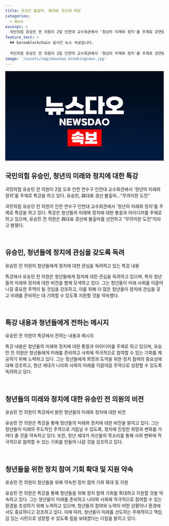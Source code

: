 ```yaml
---
title: 유승민 불출마, 與대표 경선에 파장
categories:
  - News
excerpt: >
  국민의힘 유승민 전 의원이 2일 인천대 교수회관에서 '청년의 미래와 정치'를 주제로 강연을 했다. 그는 與대표 경선에 불출마를 선언하며 해당 도전을 "무의미한" 것으로 언급했다.
feature_text: >
  ## koreablockchain 실시간 뉴스 속보입니다.

  국민의힘 유승민 전 의원이 2일 인천대 교수회관에서 '청년의 미래와 정치'를 주제로 강연을 했다. 그는 與대표 경선에 불출마를 선언하며 해당 도전을 "무의미한" 것으로 언급했다.
image: '/assets/img/newsdao_breakingnews.jpg'
---
```


<p><img src="/assets/img/newsdao_breakingnews.jpg" alt="koreablockchain 속보" /></p>

<h2 data-ke-size="size26">국민의힘 유승민, 청년의 미래와 정치에 대한 특강</h2>

<p data-ke-size="size16">국민의힘 유승민 전 의원이 2일 오후 인천 연수구 인천대 교수회관에서 '청년의 미래와 정치'를 주제로 특강을 하고 있다.  유승민, 與대표 경선 불출마…“무의미한 도전”</p>

<p>국민의힘 유승민 전 의원이 인천 연수구 인천대 교수회관에서 '청년의 미래와 정치'를 주제로 특강을 하고 있다. 특강은 청년들의 미래와 정치에 대한 통찰과 아이디어를 주제로 하고 있으며, 유승민 전 의원은 與대표 경선에 불출마를 선언하고 “무의미한 도전”이라고 밝혔다.</p>

<p data-ke-size="size16">&nbsp;</p>

<h2 data-ke-size="size26">유승민, 청년들에 정치에 관심을 갖도록 독려</h2>

<p data-ke-size="size16">유승민 전 의원이 청년들에게 정치에 대한 관심을 독려하고 있는 특강 내용</p>

<p>특강에서 유승민 전 의원은 청년들에게 정치에 대한 관심을 독려하고 있으며, 특히 청년들의 미래와 정치에 대한 비전을 함께 모색하고 있다. 그는 청년들이 미래 사회를 이끌어 나갈 중요한 주역이 될 것임을 강조하고, 이를 위해 더 많은 청년들이 정치에 관심을 갖고 미래를 준비하는 데 기여할 수 있도록 지원할 것을 약속했다.</p>

<p data-ke-size="size16">&nbsp;</p>

<h2 data-ke-size="size26">특강 내용과 청년들에게 전하는 메시지</h2>

<p data-ke-size="size16">유승민 전 의원이 특강에서 전하는 내용과 메시지</p>

<p>특강 내용은 청년들의 미래와 정치에 대한 통찰과 아이디어를 주제로 하고 있으며, 유승민 전 의원은 청년들에게 미래를 준비하고 사회에 적극적으로 참여할 수 있는 기회를 제공하기 위해 노력하고 있다. 그는 청년들에게 희망과 도약을 위한 정치 참여의 중요성에 대해 강조하고, 청년 세대가 나라와 사회의 미래를 이끌어갈 주역으로 성장할 수 있도록 독려하고 있다.</p>

<p data-ke-size="size16">&nbsp;</p>

<h2 data-ke-size="size26">청년들의 미래와 정치에 대한 유승민 전 의원의 비전</h2>

<p data-ke-size="size16">유승민 전 의원이 특강에서 밝힌 청년들의 미래와 정치에 대한 비전</p>

<p>유승민 전 의원은 특강을 통해 청년들의 미래와 정치에 대한 비전을 밝히고 있다. 그는 청년들이 미래의 주도적인 주역으로 거듭날 수 있도록, 정치에 진정한 희망과 변화를 가져다 줄 것을 약속하고 있다. 또한, 청년 세대가 자신들의 목소리를 통해 사회 변화에 적극적으로 참여할 수 있는 기회를 만들어 나갈 것을 강조하고 있다.</p>

<p data-ke-size="size16">&nbsp;</p>

<h2 data-ke-size="size26">청년들을 위한 정치 참여 기회 확대 및 지원 약속</h2>

<p data-ke-size="size16">유승민 전 의원이 청년들을 위해 약속한 정치 참여 기회 확대 및 지원</p>

<p>유승민 전 의원은 특강을 통해 청년들을 위해 정치 참여 기회를 확대하고 지원할 것을 약속하고 있다. 그는 청년들이 미래를 준비하고 나라와 사회에 적극적으로 참여할 수 있는 환경을 조성하기 위해 노력하고 있으며, 청년들의 참여와 노력이 어떤 상황이나 환경에서도 중요하다고 강조하고 있다. 이에 따라, 청년들이 미래를 선도하는 주체적이고 책임감 있는 시민으로 성장할 수 있도록 힘을 보태겠다는 다짐을 밝히고 있다.</p>

<p data-ke-size="size16">&nbsp;</p>

